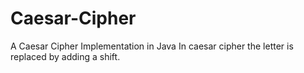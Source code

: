 # Caesar-Cipher
A Caesar Cipher Implementation in Java
In caesar cipher the letter is replaced by adding a shift.
